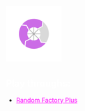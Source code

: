 <!DOCTYPE html>
<html>
<head>
    <meta charset="utf-8">
    <meta http-equiv="X-UA-Compatible" content="IE=edge">
    <title>Cyclomactic.com</title>
    <meta name="viewport" content="width=device-width, initial-scale=1">
    <link rel="stylesheet" type="text/css" media="screen" href="style.css">
</head>
<body>
    <h1><img src="Cyclomactic_Logo_(Discord)-512x512.png" alt="logo" height="128" width="128"></h1>
        <h2> <span style="color: white;">Play throughs:</span><br></h2>
            <p>
                <ul>
                    <li><a style="color: fuchsia;" href="https://cyclomactic.com/mods/Random_Factory_Plus">Random Factory Plus</li>
                </ul>
            </p>
</body>
</html>